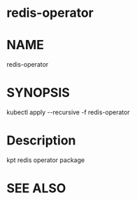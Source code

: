 redis-operator
==================================================

# NAME

  redis-operator

# SYNOPSIS

  kubectl apply --recursive -f redis-operator

# Description

kpt redis operator package

# SEE ALSO

